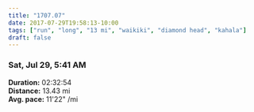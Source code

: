 ```yaml
---
title: "1707.07"
date: 2017-07-29T19:58:13-10:00
tags: ["run", "long", "13 mi", "waikiki", "diamond head", "kahala"]
draft: false
---
```


### Sat, Jul 29, 5:41 AM

**Duration:** 02:32:54  
**Distance:** 13.43 mi  
**Avg. pace:** 11'22" /mi